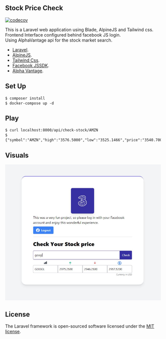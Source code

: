 ## Stock Price Check
[![codecov](https://codecov.io/gh/danielarcher/stock-price-check/branch/master/graph/badge.svg?token=PBFG565YUW)](https://codecov.io/gh/danielarcher/stock-price-check)

This is a Laravel web application using Blade, AlpineJS and Tailwind css.  
Frontend Interface configured behind facebook JS login.  
Using AlphaVantage api for the stock market search.

- [Laravel](https://laravel.com).
- [AlpineJS](https://alpinejs.dev/).
- [Tailwind Css](https://tailwindcss.com/).
- [Facebook JSSDK](https://developers.facebook.com/docs/javascript/).
- [Alpha Vantage](https://www.alphavantage.co/documentation/).

## Set Up

```
$ composer install
$ docker-compose up -d 
```

## Play
```
$ curl localhost:8000/api/check-stock/AMZN
$ {"symbol":"AMZN","high":"3576.5000","low":"3525.1466","price":"3540.7000"}
```

## Visuals
![application home](app-home.JPG)

## License
The Laravel framework is open-sourced software licensed under the [MIT license](https://opensource.org/licenses/MIT).
